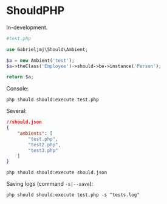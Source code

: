 ShouldPHP
=========

In-development.

```php
#test.php

use Gabrieljmj\Should\Ambient;

$a = new Ambient('test');
$a->theClass('Employee')->should->be->instance('Person');

return $a;
```
Console:
```
php should should:execute test.php
```

Several:
```json
//should.json
{
    "ambients": [
        "test.php",
        "test2.php",
        "test3.php"
    ]
}
```
```
php should should:execute should.json
```

Saving logs (command ```-s|--save```):
```
php should should:execute test.php -s "tests.log"
```